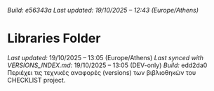 *Build: e56343a*
*Last updated: 19/10/2025 – 12:43 (Europe/Athens)*
# Libraries Folder  
*Last updated:* 19/10/2025 – 13:05 (Europe/Athens)
*Last synced with VERSIONS_INDEX.md:* 19/10/2025 – 13:05 (DEV-only)
*Build:* edd2da0
Περιέχει τις τεχνικές αναφορές (versions) των βιβλιοθηκών του CHECKLIST project.

